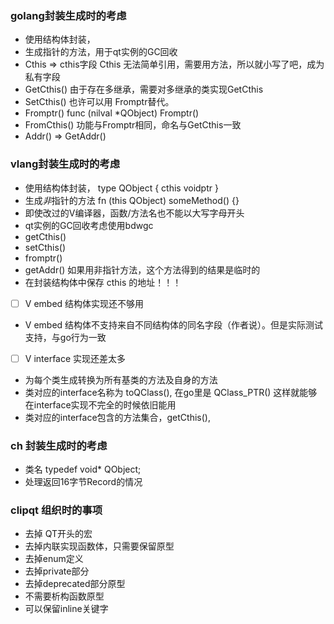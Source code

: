 
### golang封装生成时的考虑
* 使用结构体封装，
* 生成指针的方法，用于qt实例的GC回收
* Cthis => cthis字段 Cthis 无法简单引用，需要用方法，所以就小写了吧，成为私有字段
* GetCthis() 由于存在多继承，需要对多继承的类实现GetCthis
* SetCthis() 也许可以用 Fromptr替代。
* Fromptr() func (nilval *QObject) Fromptr()
* FromCthis() 功能与Fromptr相同，命名与GetCthis一致
* Addr() => GetAddr()

### vlang封装生成时的考虑
* 使用结构体封装， type QObject { cthis voidptr }
* 生成*非*指针的方法  fn (this QObject) someMethod() {}
* 即使改过的V编译器，函数/方法名也不能以大写字母开头
* qt实例的GC回收考虑使用bdwgc
* getCthis()
* setCthis()
* fromptr()
* getAddr() 如果用非指针方法，这个方法得到的结果是临时的
* 在封装结构体中保存 cthis 的地址！！！
* [ ] V embed 结构体实现还不够用
* V embed 结构体不支持来自不同结构体的同名字段（作者说）。但是实际测试支持，与go行为一致
* [ ] V interface 实现还差太多
* 为每个类生成转换为所有基类的方法及自身的方法
* 类对应的interface名称为 toQClass(), 在go里是 QClass\_PTR()
  这样就能够在interface实现不完全的时候依旧能用
* 类对应的interface包含的方法集合，getCthis(),

### ch 封装生成时的考虑
* 类名 typedef void* QObject;
* 处理返回16字节Record的情况

### clipqt 组织时的事项
* 去掉 QT开头的宏
* 去掉内联实现函数体，只需要保留原型
* 去掉enum定义
* 去掉private部分
* 去掉deprecated部分原型
* 不需要析构函数原型
* 可以保留inline关键字

